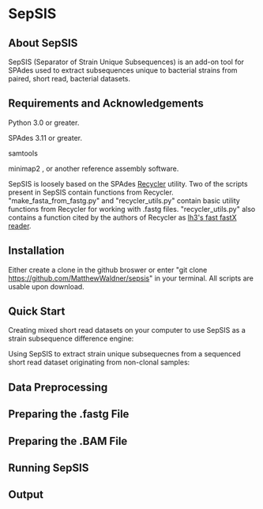 # SepSIS

## About SepSIS

SepSIS (Separator of Strain Unique Subsequences) is an add-on tool for SPAdes used to extract subsequences unique to bacterial strains from paired, short read, bacterial datasets.

## Requirements and Acknowledgements

Python 3.0 or greater.

SPAdes 3.11 or greater.

samtools

minimap2 , or another reference assembly software.

SepSIS is loosely based on the SPAdes [Recycler](https://github.com/Shamir-Lab/Recycler) utility. Two of the scripts present in SepSIS contain functions from Recycler. "make_fasta_from_fastg.py" and "recycler_utils.py" contain basic utility functions from Recycler for working with .fastg files. "recycler_utils.py" also contains a function cited by the authors of Recycler as [lh3's fast fastX reader](https://github.com/lh3/readfq/blob/master/readfq.py).

## Installation

Either create a clone in the github broswer or enter "git clone https://github.com/MatthewWaldner/sepsis" in your terminal. All scripts are usable upon download.

## Quick Start

Creating mixed short read datasets on your computer to use SepSIS as a strain subsequence difference engine:

Using SepSIS to extract strain unique subsequecnes from a sequenced short read dataset originating from non-clonal samples:

## Data Preprocessing

## Preparing the .fastg File

## Preparing the .BAM File

## Running SepSIS

## Output
